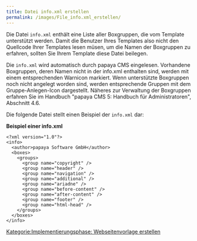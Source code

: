 ```yaml
---
title: Datei info.xml erstellen
permalink: /images/File_info.xml_erstellen/
---
```


Die Datei `info.xml` enthält eine Liste aller Boxgruppen, die vom Template unterstützt werden. Damit die Benutzer Ihres Templates also nicht den Quellcode Ihrer Templates lesen müsen, um die Namen der Boxgruppen zu erfahren, sollten Sie Ihrem Template diese Datei beilegen.

Die `info.xml` wird automatisch durch papaya CMS eingelesen. Vorhandene Boxgruppen, deren Namen nicht in der info.xml enthalten sind, werden mit einem entsprechenden Warnicon markiert. Wenn unterstützte Boxgruppen noch nicht angelegt worden sind, werden entsprechende Gruppen mit dem Gruppe-Anlegen-Icon dargestellt. Näheres zur Verwaltung der Boxgruppen erfahren Sie im Handbuch "papaya CMS 5: Handbuch für Administratoren", Abschnitt 4.6.

Die folgende Datei stellt einen Beispiel der `info.xml` dar:

**Beispiel einer info.xml**

~~~~ {.xml}
<?xml version="1.0"?>
<info>
  <author>papaya Software GmbH</author>
  <boxes>
    <groups>
      <group name="copyright" />
      <group name="header" />
      <group name="navigation" />
      <group name="additional" />
      <group name="ariadne" />
      <group name="before-content" />
      <group name="after-content" />
      <group name="footer" />
      <group name="html-head" />
    </groups>
  </boxes>
</info>
~~~~

[Kategorie:Implementierungsphase: Webseitenvorlage erstellen](/Kategorie:Implementierungsphase:_Webseitenvorlage_erstellen.md)